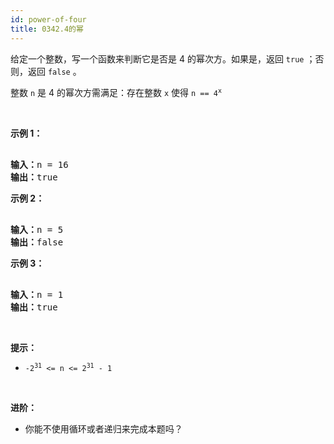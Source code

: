 ```yaml
---
id: power-of-four
title: 0342.4的幂
---
```

给定一个整数，写一个函数来判断它是否是 4 的幂次方。如果是，返回 <code>true</code> ；否则，返回 <code>false</code> 。

整数 <code>n</code> 是 4 的幂次方需满足：存在整数 <code>x</code> 使得 <code>n == 4<sup>x</sup></code>

 

**示例 1：**


<pre><br/><strong>输入：</strong>n = 16<br/><strong>输出：</strong>true<br/></pre>

**示例 2：**


<pre><br/><strong>输入：</strong>n = 5<br/><strong>输出：</strong>false<br/></pre>

**示例 3：**


<pre><br/><strong>输入：</strong>n = 1<br/><strong>输出：</strong>true<br/></pre>

 

**提示：**


- <code>-2<sup>31</sup> &lt;= n &lt;= 2<sup>31</sup> - 1</code>

 

**进阶：**


- 你能不使用循环或者递归来完成本题吗？
